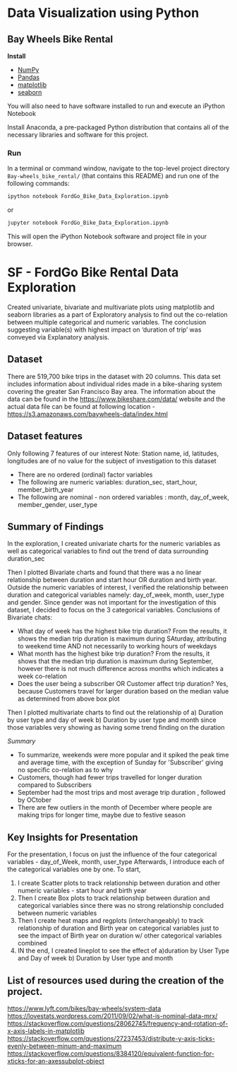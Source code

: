 # Data Visualization using Python
## Bay Wheels Bike Rental

**Install**
- [NumPy](http://www.numpy.org/)
- [Pandas](http://pandas.pydata.org)
- [matplotlib](http://matplotlib.org/)
- [seaborn](https://seaborn.pydata.org/)

You will also need to have software installed to run and execute an iPython Notebook

Install Anaconda, a pre-packaged Python distribution that contains all of the necessary libraries and software for this project.

### Run

In a terminal or command window, navigate to the top-level project directory `Bay-wheels_bike_rental/` (that contains this README) and run one of the following commands:

```bash
ipython notebook FordGo_Bike_Data_Exploration.ipynb
```  
or
```bash
jupyter notebook FordGo_Bike_Data_Exploration.ipynb
```

This will open the iPython Notebook software and project file in your browser.

# SF - FordGo Bike Rental Data Exploration

Created univariate, bivariate and multivariate plots using matplotlib and seaborn libraries as a part of Exploratory analysis to find out the co-relation between multiple categorical and numeric variables. The conclusion suggesting variable(s) with highest impact on ‘duration of trip’ was conveyed via Explanatory analysis.

## Dataset

There are 519,700 bike trips in the dataset with 20 columns. This data set includes information about individual rides made in a bike-sharing system covering the greater San Francisco Bay area. The information about the data can be found in the https://www.bikeshare.com/data/ website and the actual data file can be found at following location - https://s3.amazonaws.com/baywheels-data/index.html

## Dataset features
Only following 7 features of our interest Note: Station name, id, latitudes, longitudes are of no value for the subject of investigation to this dataset
- There are no ordered (ordinal) factor variables
- The following are numeric variables: duration_sec, start_hour, member_birth_year
- The following are nominal - non ordered variables : month, day_of_week, member_gender, user_type

## Summary of Findings

In the exploration, I created univariate charts for the numeric variables as well as categorical variables to find out the trend of data surrounding duration_sec

Then I plotted Bivariate charts and found that there was a no linear relationship between duration and start hour OR duration and birth year.
Outside the numeric variables of interest, I verified the relationship between duration and categorical variables namely: day_of_week, month, user_type and gender. Since gender was not important for the investigation of this dataset, I decided to focus on the 3 categorical variables.
Conclusions of Bivariate chats:
- What day of week has the highest bike trip duration?
From the results, it shows the median trip duration is maximum during SAturday, attributing to weekend time AND not necessarily to working hours of weekdays
- What month has the highest bike trip duration?
From the results, it shows that the median trip duration is maximum during September, however there is not much difference across months which indicates a week co-relation
- Does the user being a subscriber OR Customer affect trip duration?
Yes, because Customers travel for larger duration based on the median value as determined from above box plot

Then I plotted multivariate charts to find out the relationship of a) Duration by user type and day of week b)
Duration by user type and month since those variables very showing as having some trend finding on the duration

*Summary*
- To summarize, weekends were more popular and it spiked the peak time and average time, with the exception of Sunday for 'Subscriber' giving no specific co-relation as to why
- Customers, though had fewer trips travelled for longer duration compared to Subscribers
- September had the most trips and most average trip duration , followed by OCtober
- There are few outliers in the month of December where people are making trips for longer time, maybe due to festive season

## Key Insights for Presentation

For the presentation, I focus on just the influence of the four categorical variables - day_of_Week, month, user_type
Afterwards, I introduce each of the categorical variables one by one. To start,
1) I create Scatter plots to track relationship between duration and other numeric variables - start hour and birth year
2) Then I create Box plots to track relationship between duration and categorical variables since there was no strong relationship concluded between numeric variables
3) Then I create heat maps and regplots (interchangeably) to track relationship of duration and Birth year on categorical variables just to see the impact of Birth year on duration w/ other categorical variables combined
4) IN the end, I created lineplot to see the effect of a)duration by User Type and Day of week b) Duration by User type and month

## List of resources used during the creation of the project.
https://www.lyft.com/bikes/bay-wheels/system-data
https://lovestats.wordpress.com/2011/09/02/what-is-nominal-data-mrx/
https://stackoverflow.com/questions/28062745/frequency-and-rotation-of-x-axis-labels-in-matplotlib
https://stackoverflow.com/questions/27237453/distribute-y-axis-ticks-evenly-between-minum-and-maximum
https://stackoverflow.com/questions/8384120/equivalent-function-for-xticks-for-an-axessubplot-object
